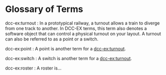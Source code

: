 # Glossary of Terms

dcc-ex:turnout
: In a prototypical railway, a turnout allows a train to diverge from one track to another. In DCC-EX terms, this term also denotes a software object that can control a physical turnout on your layout. A turnout can also be referred to as a point or a switch.

dcc-ex:point
: A point is another term for a <dcc-ex:turnout>.

dcc-ex:switch
: A switch is another term for a <dcc-ex:turnout>.

dcc-ex:roster
: A roster is...
